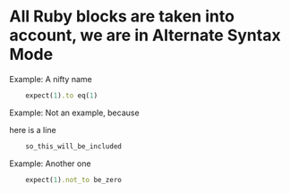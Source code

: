 # All Ruby blocks are taken into account, we are in Alternate Syntax Mode


Example: A nifty name

```ruby
    expect(1).to eq(1)
```

Example: Not an example, because

here is a line

```ruby
    so_this_will_be_included
```

Example: Another one

```ruby
    expect(1).not_to be_zero
```
